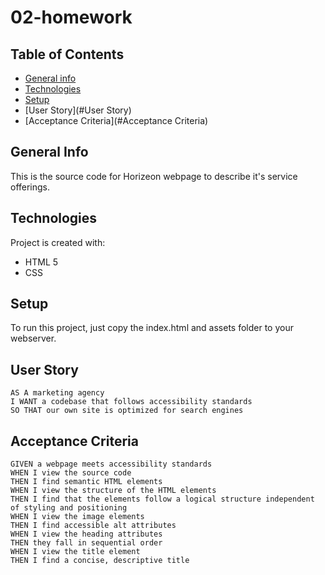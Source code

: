# 02-homework


## Table of Contents
* [General info](#general-info)
* [Technologies](#technologies)
* [Setup](#setup)
* [User Story](#User Story)
* [Acceptance Criteria](#Acceptance Criteria)

## General Info
This is the source code for Horizeon webpage to describe it's service offerings.

## Technologies
Project is created with:
* HTML 5
* CSS

## Setup
To run this project, just copy the index.html and assets folder to your webserver.

## User Story

```
AS A marketing agency
I WANT a codebase that follows accessibility standards
SO THAT our own site is optimized for search engines
```

## Acceptance Criteria

```
GIVEN a webpage meets accessibility standards
WHEN I view the source code
THEN I find semantic HTML elements
WHEN I view the structure of the HTML elements
THEN I find that the elements follow a logical structure independent of styling and positioning
WHEN I view the image elements
THEN I find accessible alt attributes
WHEN I view the heading attributes
THEN they fall in sequential order
WHEN I view the title element
THEN I find a concise, descriptive title
```
